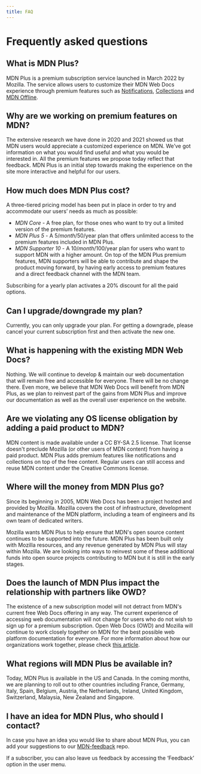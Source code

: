```yaml
---
title: FAQ
---
```


# Frequently asked questions

## What is MDN Plus?

MDN Plus is a premium subscription service launched in March 2022 by Mozilla.
The service allows users to customize their MDN Web Docs experience through
premium features such as [Notifications](/en-US/plus/features/notifications),
[Collections](/en-US/plus/features/collections) and
[MDN Offline](/en-US/plus/features/offline).

## Why are we working on premium features on MDN?

The extensive research we have done in 2020 and 2021 showed us that MDN users
would appreciate a customized experience on MDN. We’ve got information on what
you would find useful and what you would be interested in. All the premium
features we propose today reflect that feedback. MDN Plus is an initial step
towards making the experience on the site more interactive and helpful for our
users.

## How much does MDN Plus cost?

A three-tiered pricing model has been put in place in order to try and
accommodate our users’ needs as much as possible:

- _MDN Core_ - A free plan, for those ones who want to try out a limited
  version of the premium features.
- _MDN Plus 5_ - A 5$/month/50$/year plan that offers unlimited access to the
  premium features included in MDN Plus.
- _MDN Supporter 10_ - A 10$/month/100$/year plan for users who want to
  support MDN with a higher amount. On top of the MDN Plus premium features,
  MDN supporters will be able to contribute and shape the product moving
  forward, by having early access to premium features and a direct feedback
  channel with the MDN team.

Subscribing for a yearly plan activates a 20% discount for all the paid options.

## Can I upgrade/downgrade my plan?

Currently, you can only upgrade your plan. For getting a downgrade, please
cancel your current subscription first and then activate the new one.

## What is happening with the existing MDN Web Docs?

Nothing. We will continue to develop & maintain our web documentation that will
remain free and accessible for everyone. There will be no change there. Even
more, we believe that MDN Web Docs will benefit from MDN Plus, as we plan to
reinvest part of the gains from MDN Plus and improve our documentation as well
as the overall user experience on the website.

## Are we violating any OS license obligation by adding a paid product to MDN?

MDN content is made available under a CC BY-SA 2.5 license. That license
doesn't preclude Mozilla (or other users of MDN content) from having a paid
product. MDN Plus adds premium features like notifications and collections on
top of the free content. Regular users can still access and reuse MDN content
under the Creative Commons license.

## Where will the money from MDN Plus go?

Since its beginning in 2005, MDN Web Docs has been a project hosted and
provided by Mozilla. Mozilla covers the cost of infrastructure, development
and maintenance of the MDN platform, including a team of engineers and its
own team of dedicated writers.

Mozilla wants MDN Plus to help ensure that MDN's open source content continues
to be supported into the future. MDN Plus has been built only with Mozilla
resources, and any revenue generated by MDN Plus will stay within Mozilla.
We are looking into ways to reinvest some of these additional funds into open
source projects contributing to MDN but it is still in the early stages.

## Does the launch of MDN Plus impact the relationship with partners like OWD?

The existence of a new subscription model will not detract from MDN's current
free Web Docs offering in any way. The current experience of accessing web
documentation will not change for users who do not wish to sign up for a
premium subscription. Open Web Docs (OWD) and Mozilla will continue to work
closely together on MDN for the best possible web platform documentation for
everyone. For more information about how our organizations work together,
please check [this article](https://hacks.mozilla.org/2022/03/mozilla-and-open-web-docs-working-together-on-mdn/).

## What regions will MDN Plus be available in?

Today, MDN Plus is available in the US and Canada. In the coming months, we are
planning to roll out to other countries including France, Germany, Italy,
Spain, Belgium, Austria, the Netherlands, Ireland, United Kingdom,
Switzerland, Malaysia, New Zealand and Singapore.

## I have an idea for MDN Plus, who should I contact?

In case you have an idea you would like to share about MDN Plus, you can add
your suggestions to our [MDN-feedback](https://github.com/mdn/MDN-feedback) repo.

If a subscriber, you can also leave us feedback by accessing the ‘Feedback’ option
in the user menu.
